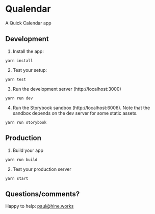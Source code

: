 Qualendar
=========

A Quick Calendar app

Development
-----------
1. Install the app:
```
yarn install
```
2. Test your setup:
```
yarn test
```
3. Run the development server (http://localhost:3000)
```
yarn run dev
```

4. Run the Storybook sandbox (http://localhost:6006). Note that the sandbox depends on the dev server for some static assets.
```
yarn run storybook
```

Production
----------
1. Build your app
```
yarn run build
```
2. Test your production server
```
yarn start
```

Questions/comments?
--------------------------
Happy to help: paul@hine.works
